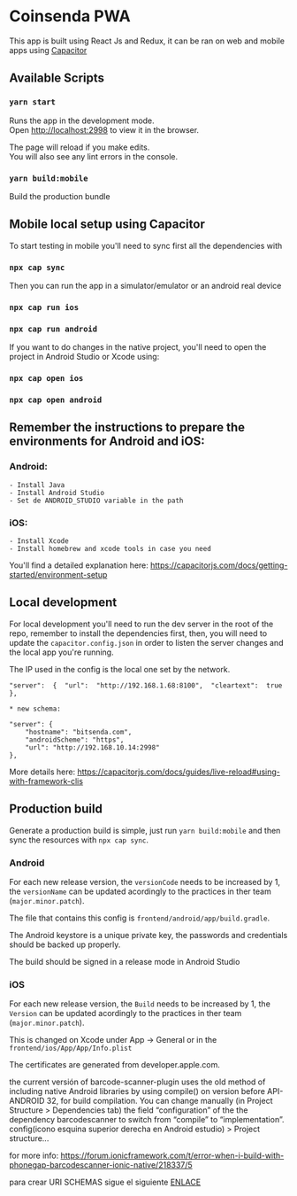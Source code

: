 # Coinsenda PWA

This app is built using React Js and Redux, it can be ran on web and mobile apps using [Capacitor](https://capacitorjs.com/)


## Available Scripts

### `yarn start`
Runs the app in the development mode.<br>
Open [http://localhost:2998](http://localhost:2998) to view it in the browser.

The page will reload if you make edits.<br>
You will also see any lint errors in the console.
 
### `yarn build:mobile`
Build the production bundle

## Mobile local setup using Capacitor

To start testing in mobile you'll need to sync first all the dependencies with 

### `npx cap sync`

Then you can run the app in a simulator/emulator or an android real device

### `npx cap run ios`
### `npx cap run android`

If you want to do changes in the native project, you'll need to open the project in Android Studio or Xcode using:

### `npx cap open ios`
### `npx cap open android`


## Remember the instructions to prepare the environments for Android and iOS:

### Android:

	- Install Java
	- Install Android Studio
	- Set de ANDROID_STUDIO variable in the path

### iOS:

	- Install Xcode
	- Install homebrew and xcode tools in case you need

You'll find a detailed explanation here: https://capacitorjs.com/docs/getting-started/environment-setup

## Local development

For local development you'll need to run the dev server in the root of the repo, remember to install the dependencies first, then, you will need to update the `capacitor.config.json` in order to listen the server changes and the local app you're running.

The IP used in the config is the local one set by the network.

    "server":  {  "url":  "http://192.168.1.68:8100",  "cleartext":  true  },
	
	* new schema:

	"server": {
    	"hostname": "bitsenda.com",
    	"androidScheme": "https",
    	"url": "http://192.168.10.14:2998"
	}, 


More details here: https://capacitorjs.com/docs/guides/live-reload#using-with-framework-clis


## Production build

Generate a production build is simple, just run `yarn build:mobile` and then sync the resources with `npx cap sync`.

### Android
For each new release version, the `versionCode` needs to be increased by 1, the `versionName` can be updated acordingly to the practices in ther team (`major.minor.patch`). 

The file that contains this config is `frontend/android/app/build.gradle`.

The Android keystore is a unique private key, the passwords and credentials should be backed up properly.

The build should be signed in a release mode in Android Studio

### iOS
For each new release version, the `Build` needs to be increased by 1, the `Version` can be updated acordingly to the practices in ther team (`major.minor.patch`).

This is changed on Xcode under App -> General or in the `frontend/ios/App/App/Info.plist`

The certificates are generated from developer.apple.com.


<!-- Disclaimer -->
the current versión of barcode-scanner-plugin uses the old method of including native Android libraries by using compile() on version before API-ANDROID 32, for build compilation. You can change manually (in Project Structure > Dependencies tab) the field “configuration” of the the dependency barcodescanner to switch from “compile” to “implementation”.
config(icono esquina superior derecha en Android estudio) > Project structure...

for more info: https://forum.ionicframework.com/t/error-when-i-build-with-phonegap-barcodescanner-ionic-native/218337/5

para crear URI SCHEMAS sigue el siguiente [ENLACE](./docs/schemaURI.md)